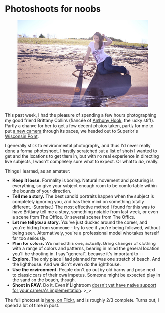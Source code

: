 # Photoshoots for noobs

<figure><img src="../../../.gitbook/assets/image.png" alt=""><figcaption></figcaption></figure>

This past week, I had the pleasure of spending a few hours photographing my good friend Brittany Collins (fiancée of [Anthony Hook](http://anthonyrhook.com/), the lucky stiff). Partly a chance for her to get a few decent photos taken, partly for me to put [a new camera](http://imaging.nikon.com/products/imaging/lineup/digitalcamera/slr/d3100/spec.htm) through its paces, we headed out to Superior's [Wisconsin Point](http://maps.google.com/maps?q=wisconsin+point+superior\&gl=us\&ei=sf2vTOuuMY7GM4WHtaoK\&sll=46.699662,-92.001579\&sspn=0.000000,0.000000\&ie=UTF8\&hl=en\&view=map\&geocode=FY6UyAId1SqE-g\&split=0\&iwloc=A\&ved=0CBMQpQY\&sa=X).

I generally stick to environmental photography, and thus I'd never really done a formal photoshoot. I hastily scratched out a list of shots I wanted to get and the locations to get them in, but with no real experience in directing live subjects, I wasn't completely sure what to expect. Or what to _do_, really.

Things I learned, as an amateur:

* **Keep it loose.** Formality is boring. Natural movement and posturing is everything, so give your subject enough room to be comfortable within the bounds of your direction.
* **Tell me a story.** The best candid portraits happen when the subject is completely ignoring you, and has their mind on something totally different. (Surprise.) The most effective method I found for this was to have Brittany tell me a story, something notable from last week, or even a scene from The Office. Or several scenes from The Office.
* **Let me tell&#x20;**_**you**_**&#x20;a story.** You've just ducked around the corner, and you're hiding from someone - try to see if you're being followed, without being seen. Alternatively, you're a professional model who takes herself far too seriously.
* **Plan for colors.** We nailed this one, actually. Bring changes of clothing with a range of colors and patterns, bearing in mind the general location you'll be shooting in. I say "general", because it's important to --
* **Explore.** The only place I had planned for was one stretch of beach. And the lighthouse. And we didn't even do the lighthouse.
* **Use the environment.** People don't go out by old barns and pose next to classic cars of their own impetus. Someone might be expected play in the sand on the beach, though.
* **Shoot in RAW.** Do it. Even if Lightroom [doesn't yet have native support for your camera's implementation](http://forums.adobe.com/message/3165900). >\_>

The full photoset is [here, on Flickr](http://www.flickr.com/photos/isaacbowen/sets/72157625117549324), and is roughly 2/3 complete. Turns out, I spend a lot of time in post.
